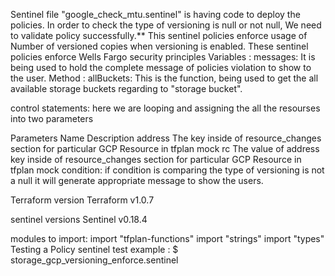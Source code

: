 
Sentinel file "google_check_mtu.sentinel" is having code to deploy the policies. In order to check the type of versioning is null or not null, We need to validate policy successfully.**
This sentinel policies enforce usage of Number of versioned copies when versioning is enabled.
These sentinel policies enforce Wells Fargo security principles
Variables :
messages: It is being used to hold the complete message of policies violation to show to the user.
Method :
allBuckets: This is the function, being used to get the all available storage buckets regarding to "storage bucket".

control statements: here we are looping and assigning the all the resourses into two parameters

Parameters
Name	Description
address	The key inside of resource_changes section for particular GCP Resource in tfplan mock
rc	The value of address key inside of resource_changes section for particular GCP Resource in tfplan mock
condition: if condition is comparing the type of versioning is not a null it will generate appropriate message to show the users.

Terraform version Terraform v1.0.7

sentinel versions Sentinel v0.18.4

modules to import:
import "tfplan-functions"
import "strings"
import "types"
Testing a Policy
 sentinel test <sentinel file>
example : $ storage_gcp_versioning_enforce.sentinel






